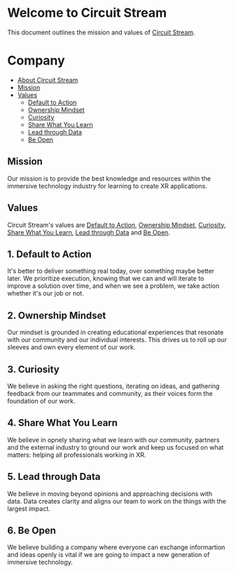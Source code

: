 # Welcome to Circuit Stream

This document outlines the mission and values of [Circuit Stream](https://circuitstream.com/).

# Company

- [About Circuit Stream](url)
- [Mission](#mission)
- [Values](#values)
  - [Default to Action](#value_a)
  - [Ownership Mindset](#value_b)
  - [Curiosity](#value_c)
  - [Share What You Learn](#value_d)
  - [Lead through Data](#value_e)
  - [Be Open](#value_f)

## <a name="mission"></a>Mission

Our mission is to provide the best knowledge and resources within the immersive technology industry for learning to create XR applications.

## <a name="values"></a>Values

Circuit Stream's values are [Default to Action](#value_a), [Ownership Mindset](#value_b), [Curiosity](#value_c), [Share What You Learn](#value_d), [Lead through Data](#value_e) and [Be Open](#values_f).

## <a name="value_a"></a>1. Default to Action

It's better to deliver something real today, over something maybe better later. We prioritize execution, knowing that we can and will iterate to improve a solution over time, and when we see a problem, we take action whether it's our job or not.  

## <a name="value_b"></a>2. Ownership Mindset

Our mindset is grounded in creating educational experiences that resonate with our community and our individual interests. This drives us to roll up our sleeves and own every element of our work.

## <a name="value_c"></a>3. Curiosity

We believe in asking the right questions, iterating on ideas, and gathering feedback from our teammates and community, as their voices form the foundation of our work.

## <a name="value_d"></a>4. Share What You Learn

We believe in opnely sharing what we learn with our community, partners and the external industry to ground our work and keep us focused on what matters: helping all professionals working in XR.

## <a name="value_e"></a>5. Lead through Data

We believe in moving beyond opinions and approaching decisions with data. Data creates clarity and aligns our team to work on the things with the largest impact.

## <a name="value_f"></a>6. Be Open

We believe building a company where everyone can exchange informartion and ideas openly is vital if we are going to impact a new generation of immersive technology. 
